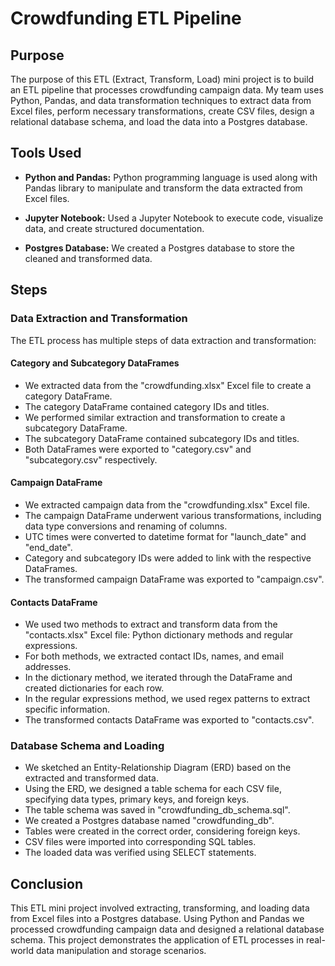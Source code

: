 # Crowdfunding ETL Pipeline

## Purpose
The purpose of this ETL (Extract, Transform, Load) mini project is to build an ETL pipeline that processes crowdfunding campaign data. My team uses Python, Pandas, and data transformation techniques to extract data from Excel files, perform necessary transformations, create CSV files, design a relational database schema, and load the data into a Postgres database.

## Tools Used

- __Python and Pandas:__ Python programming language is used along with Pandas library to manipulate and transform the data extracted from Excel files.

- __Jupyter Notebook:__ Used a Jupyter Notebook to execute code, visualize data, and create structured documentation.

- __Postgres Database:__ We created a Postgres database to store the cleaned and transformed data.


## Steps

### Data Extraction and Transformation
The ETL process has multiple steps of data extraction and transformation:

#### Category and Subcategory DataFrames
- We extracted data from the "crowdfunding.xlsx" Excel file to create a category DataFrame.
- The category DataFrame contained category IDs and titles.
- We performed similar extraction and transformation to create a subcategory DataFrame.
- The subcategory DataFrame contained subcategory IDs and titles.
- Both DataFrames were exported to "category.csv" and "subcategory.csv" respectively.

#### Campaign DataFrame
- We extracted campaign data from the "crowdfunding.xlsx" Excel file.
- The campaign DataFrame underwent various transformations, including data type conversions and renaming of columns.
- UTC times were converted to datetime format for "launch_date" and "end_date".
- Category and subcategory IDs were added to link with the respective DataFrames.
- The transformed campaign DataFrame was exported to "campaign.csv".

#### Contacts DataFrame
- We used two methods to extract and transform data from the "contacts.xlsx" Excel file: Python dictionary methods and regular expressions.
- For both methods, we extracted contact IDs, names, and email addresses.
- In the dictionary method, we iterated through the DataFrame and created dictionaries for each row.
- In the regular expressions method, we used regex patterns to extract specific information.
- The transformed contacts DataFrame was exported to "contacts.csv".

### Database Schema and Loading
- We sketched an Entity-Relationship Diagram (ERD) based on the extracted and transformed data.
- Using the ERD, we designed a table schema for each CSV file, specifying data types, primary keys, and foreign keys.
- The table schema was saved in "crowdfunding_db_schema.sql".
- We created a Postgres database named "crowdfunding_db".
- Tables were created in the correct order, considering foreign keys.
- CSV files were imported into corresponding SQL tables.
- The loaded data was verified using SELECT statements.

## Conclusion
This ETL mini project involved extracting, transforming, and loading data from Excel files into a Postgres database. Using Python and Pandas we processed crowdfunding campaign data and designed a relational database schema. This project demonstrates the application of ETL processes in real-world data manipulation and storage scenarios.
